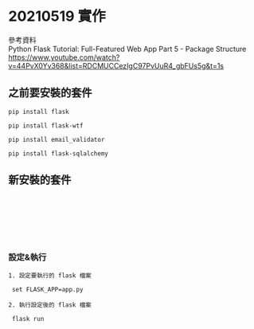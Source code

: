 # 20210519 實作

參考資料  
Python Flask Tutorial: Full-Featured Web App Part 5 - Package Structure
<https://www.youtube.com/watch?v=44PvX0Yv368&list=RDCMUCCezIgC97PvUuR4_gbFUs5g&t=1s>

## 之前要安裝的套件
```
pip install flask

pip install flask-wtf

pip install email_validator

pip install flask-sqlalchemy
```

## 新安裝的套件
```

```

## 
```

```

## 
```

```

## 
```

```


### 設定&執行
```
1. 設定要執行的 flask 檔案

 set FLASK_APP=app.py

2. 執行設定後的 flask 檔案

 flask run
 
 ```
